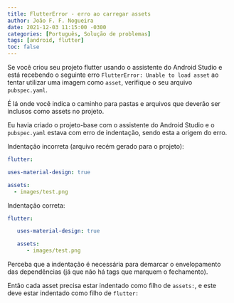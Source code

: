 ```yaml
---
title: FlutterError - erro ao carregar assets
author: João F. F. Nogueira
date: 2021-12-03 11:15:00 -0300
categories: [Português, Solução de problemas]
tags: [android, flutter]
toc: false
---
```


Se você criou seu projeto flutter usando o assistente do Android Studio e está recebendo o seguinte erro `FlutterError: Unable to load asset` ao tentar utilizar uma imagem como `asset`, verifique o seu arquivo `pubspec.yaml`.

É lá onde você indica o caminho para pastas e arquivos que deverão ser inclusos como assets no projeto.

Eu havia criado o projeto-base com o assistente do Android Studio e o `pubspec.yaml` estava com erro de indentação, sendo esta a origem do erro.

Indentação incorreta (arquivo recém gerado para o projeto):
```yaml
flutter:

uses-material-design: true

assets:
  - images/test.png
```

Indentação correta:
```yaml
flutter:

   uses-material-design: true

   assets:
      - images/test.png
```

Perceba que a indentação é necessária para demarcar o envelopamento das dependências (já que não há tags que marquem o fechamento).

Então cada asset precisa estar indentado como filho de `assets:`, e este deve estar indentado como filho de `flutter:`
